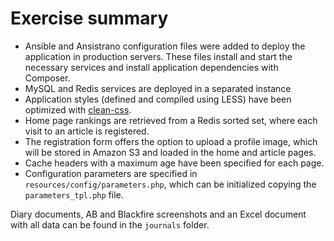 # Exercise summary

 - Ansible and Ansistrano configuration files were added to deploy the application in production servers. These files install and start the necessary services and install application dependencies with Composer.
 - MySQL and Redis services are deployed in a separated instance
 - Application styles (defined and compiled using LESS) have been optimized with [clean-css](https://github.com/jakubpawlowicz/clean-css).
 - Home page rankings are retrieved from a Redis sorted set, where each visit to an article is registered.
 - The registration form offers the option to upload a profile image, which will be stored in Amazon S3 and loaded in the home and article pages.
 - Cache headers with a maximum age have been specified for each page.
 - Configuration parameters are specified in `resources/config/parameters.php`, which can be initialized copying the `parameters_tpl.php` file.

Diary documents, AB and Blackfire screenshots and an Excel document with all data can be found in the `journals` folder.
